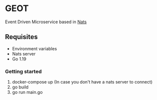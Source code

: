 # GEOT

Event Driven Microservice based in [Nats](https://github.com/nats-io/nats-server) 

## Requisites

- Environment variables
- Nats server
- Go 1.19

### Getting started

1. docker-compose up (In case you don't have a nats server to connect)
2. go build
3. go run main.go
